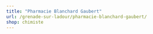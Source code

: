 ```yaml
---
title: "Pharmacie Blanchard Gaubert"
url: /grenade-sur-ladour/pharmacie-blanchard-gaubert/
shop: chimiste
---
```

